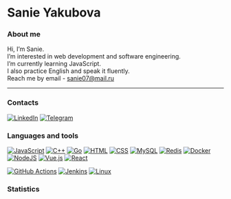 # Sanie Yakubova

### About me
Hi, I’m Sanie.\
I’m interested in web development and software engineering.\
I’m currently learning JavaScript.\
I also practice English and speak it fluently.\
Reach me by email - sanie07@mail.ru
________________________________________________________________________________________________
### Contacts
[![LinkedIn](https://img.shields.io/badge/LinkedIn-0A66C2?logo=linkedin&logoColor=fff)](https://www.linkedin.com/in/sanie-iakubova/)
[![Telegram](https://img.shields.io/badge/Telegram-2CA5E0?logo=telegram&logoColor=white)](https://t.me/yakubova6)

### Languages and tools
[![JavaScript](https://img.shields.io/badge/JavaScript-F7DF1E?logo=javascript&logoColor=000)](#)
[![C++](https://img.shields.io/badge/C++-%2300599C.svg?logo=c%2B%2B&logoColor=white)](#)
[![Go](https://img.shields.io/badge/Go-%2300ADD8.svg?&logo=go&logoColor=white)](#)
[![HTML](https://img.shields.io/badge/HTML-%23E34F26.svg?logo=html5&logoColor=white)](#)
[![CSS](https://img.shields.io/badge/CSS-1572B6?logo=css3&logoColor=fff)](#)
[![MySQL](https://img.shields.io/badge/MySQL-4479A1?logo=mysql&logoColor=fff)](#)
[![Redis](https://img.shields.io/badge/Redis-%23DD0031.svg?logo=redis&logoColor=white)](#)
[![Docker](https://img.shields.io/badge/Docker-2496ED?logo=docker&logoColor=fff)](#)
[![NodeJS](https://img.shields.io/badge/Node.js-6DA55F?logo=node.js&logoColor=white)](#)
[![Vue.js](https://img.shields.io/badge/Vue.js-4FC08D?logo=vuedotjs&logoColor=fff)](#)
[![React](https://img.shields.io/badge/React-%2320232a.svg?logo=react&logoColor=%2361DAFB)](#)

[![GitHub Actions](https://img.shields.io/badge/GitHub_Actions-2088FF?logo=github-actions&logoColor=white)](#)
[![Jenkins](https://img.shields.io/badge/Jenkins-D24939?logo=jenkins&logoColor=white)](#)
[![Linux](https://img.shields.io/badge/Linux-FCC624?logo=linux&logoColor=black)](#)

### Statistics
<div id="stat" align="center">
    <img src="http://github-profile-summary-cards.vercel.app/api/cards/profile-details?username=yakubova6&theme=omni" alt=""/>
    <img src="http://github-profile-summary-cards.vercel.app/api/cards/most-commit-language?username=yakubova6&theme=omni" alt=""/>
    <img src="http://github-profile-summary-cards.vercel.app/api/cards/stats?username=yakubova6&theme=omni" alt=""/>
</div>
